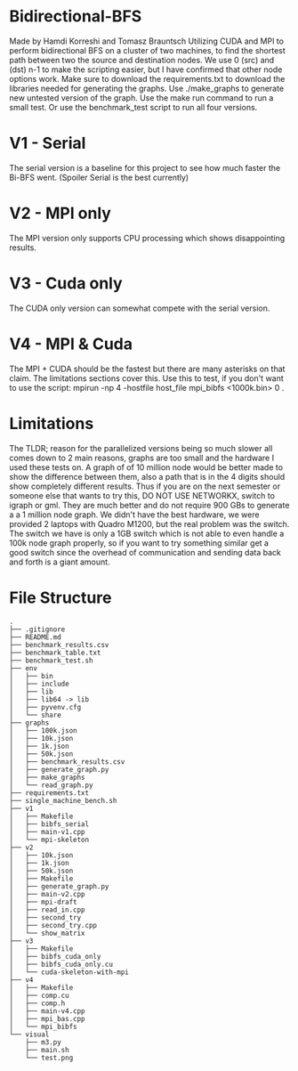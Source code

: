 # Bidirectional-BFS
Made by Hamdi Korreshi and Tomasz Brauntsch
Utilizing CUDA and MPI to perform bidirectional BFS on a cluster of two machines, to find the shortest path between two the source and destination nodes. We use 0 (src) and (dst) n-1 to make the scripting easier, but I have confirmed that other node options work. Make sure to download the requirements.txt to download the libraries needed for generating the graphs. Use ./make_graphs to generate new untested version of the graph. Use the make run command to run a small test. Or use the benchmark_test script to run all four versions.
 
# V1 - Serial
The serial version is a baseline for this project to see how much faster the Bi-BFS went. (Spoiler Serial is the best currently)

# V2 - MPI only
The MPI version only supports CPU processing which shows disappointing results.

# V3 - Cuda only
The CUDA only version can somewhat compete with the serial version.

# V4 - MPI & Cuda
The MPI + CUDA should be the fastest but there are many asterisks on that claim. The limitations sections cover this.
Use this to test, if you don't want to use the script: mpirun -np 4 -hostfile host_file mpi_bibfs <1000k.bin> 0 <end>.

# Limitations
The TLDR; reason for the parallelized versions being so much slower all comes down to 2 main reasons, graphs are too small and the hardware I used these tests on. A graph of of 10 million node would be better made to show the difference between them, also a path that is in the 4 digits should show completely different results. Thus if you are on the next semester or someone else that wants to try this, DO NOT USE NETWORKX, switch to igraph or gml. They are much better and do not require 900 GBs to generate a a 1 million node graph. We didn't have the best hardware, we were provided 2 laptops with Quadro M1200, but the real problem was the switch. The switch we have is only a 1GB switch which is not able to even handle a 100k node graph properly, so if you want to try something similar get a good switch since the overhead of communication and sending data back and forth is a giant amount.

# File Structure
```
.
├── .gitignore
├── README.md
├── benchmark_results.csv
├── benchmark_table.txt
├── benchmark_test.sh
├── env
│   ├── bin
│   ├── include
│   ├── lib
│   ├── lib64 -> lib
│   ├── pyvenv.cfg
│   └── share
├── graphs
│   ├── 100k.json
│   ├── 10k.json
│   ├── 1k.json
│   ├── 50k.json
│   ├── benchmark_results.csv
│   ├── generate_graph.py
│   ├── make_graphs
│   └── read_graph.py
├── requirements.txt
├── single_machine_bench.sh
├── v1
│   ├── Makefile
│   ├── bibfs_serial
│   ├── main-v1.cpp
│   └── mpi-skeleton
├── v2
│   ├── 10k.json
│   ├── 1k.json
│   ├── 50k.json
│   ├── Makefile
│   ├── generate_graph.py
│   ├── main-v2.cpp
│   ├── mpi-draft
│   ├── read_in.cpp
│   ├── second_try
│   ├── second_try.cpp
│   └── show_matrix
├── v3
│   ├── Makefile
│   ├── bibfs_cuda_only
│   ├── bibfs_cuda_only.cu
│   └── cuda-skeleton-with-mpi
├── v4
│   ├── Makefile
│   ├── comp.cu
│   ├── comp.h
│   ├── main-v4.cpp
│   ├── mpi_bas.cpp
│   └── mpi_bibfs
└── visual
    ├── m3.py
    ├── main.sh
    └── test.png
```
